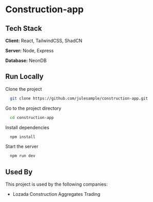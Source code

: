 
# Construction-app



## Tech Stack

**Client:** React, TailwindCSS, ShadCN

**Server:** Node, Express

**Database:** NeonDB

## Run Locally

Clone the project

```bash
  git clone https://github.com/julesample/construction-app.git
```

Go to the project directory

```bash
  cd construction-app
```

Install dependencies

```bash
  npm install
```

Start the server

```bash
  npm run dev
```


## Used By

This project is used by the following companies:

- Lozada Construction Aggregates Trading

